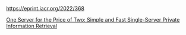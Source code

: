 https://eprint.iacr.org/2022/368

[One Server for the Price of Two: Simple and Fast Single-Server Private Information Retrieval](https://github.com/ahenzinger/simplepir)